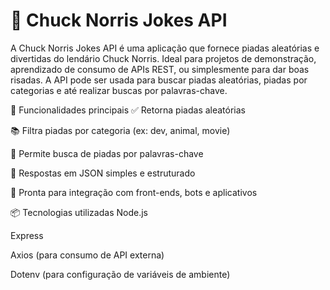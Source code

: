 # 🥋 Chuck Norris Jokes API
A Chuck Norris Jokes API é uma aplicação que fornece piadas aleatórias e divertidas do lendário Chuck Norris. Ideal para projetos de demonstração, aprendizado de consumo de APIs REST, ou simplesmente para dar boas risadas.
A API pode ser usada para buscar piadas aleatórias, piadas por categorias e até realizar buscas por palavras-chave.

🔧 Funcionalidades principais
✅ Retorna piadas aleatórias

📚 Filtra piadas por categoria (ex: dev, animal, movie)

🔎 Permite busca de piadas por palavras-chave

🧩 Respostas em JSON simples e estruturado

🚀 Pronta para integração com front-ends, bots e aplicativos

📦 Tecnologias utilizadas
Node.js

Express

Axios (para consumo de API externa)

Dotenv (para configuração de variáveis de ambiente)

